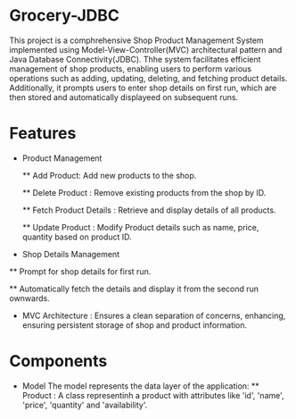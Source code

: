 # Grocery-JDBC
This project is a comphrehensive Shop Product Management System implemented using Model-View-Controller(MVC) architectural pattern and Java Database Connectivity(JDBC).
Thhe system facilitates efficient management of shop products, enabling users to perform various operations such as adding, updating, deleting, and fetching product details. Additionally, it prompts users to enter shop details on first run, which are then stored and automatically displayeed on subsequent runs.

# Features
* Product Management
  
  ** Add Product: Add new products to the shop.
  
  ** Delete Product : Remove existing products from the shop by ID.
  
  ** Fetch Product Details : Retrieve and display details of all products.

  ** Update Product : Modify Product details such as name, price, quantity based on product ID.

* Shop Details Management

** Prompt for shop details for first run.

** Automatically fetch the details and display it from the second run ownwards.

* MVC Architecture : Ensures a clean separation of concerns, enhancing, ensuring persistent storage of shop and product information.

# Components

* Model
   The model represents the data layer of the application:
** Product : A class representinh a product with attributes like 'id', 'name', 'price', 'quantity' and 'availability'.
